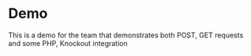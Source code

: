 # Demo
This is a demo for the team that demonstrates both POST, GET requests and some PHP, Knockout integration
